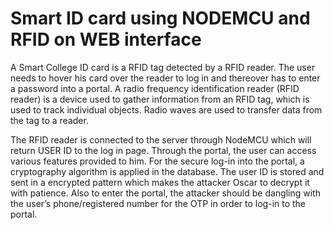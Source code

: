# Smart ID card using NODEMCU and RFID on WEB interface

A Smart College ID card is a RFID tag detected by a RFID reader. The user needs to
hover his card over the reader to log in and thereover has to enter a password into a
portal. A radio frequency identification reader (RFID reader) is a device used to gather
information from an RFID tag, which is used to track individual objects.
Radio waves are used to transfer data from the tag to a reader. 

The RFID reader is connected to the server through NodeMCU which will return USER ID to the log in
page. Through the portal, the user can access various features provided to him.
For the secure log-in into the portal, a cryptography algorithm is applied in the database.
The user ID is stored and sent in a encrypted pattern which makes the attacker Oscar to
decrypt it with patience. Also to enter the portal, the attacker should be dangling with
the user’s phone/registered number for the OTP in order to log-in to the portal.
